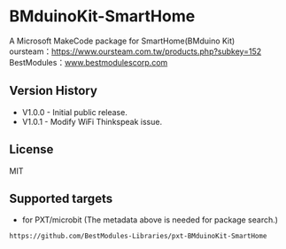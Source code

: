 # BMduinoKit-SmartHome

A Microsoft MakeCode package for SmartHome(BMduino Kit)  
oursteam：https://www.oursteam.com.tw/products.php?subkey=152  
BestModules：www.bestmodulescorp.com

## Version History
* V1.0.0 - Initial public release.
* V1.0.1 - Modify WiFi Thinkspeak issue.

## License

MIT

## Supported targets

* for PXT/microbit
(The metadata above is needed for package search.)

```package
https://github.com/BestModules-Libraries/pxt-BMduinoKit-SmartHome
```
